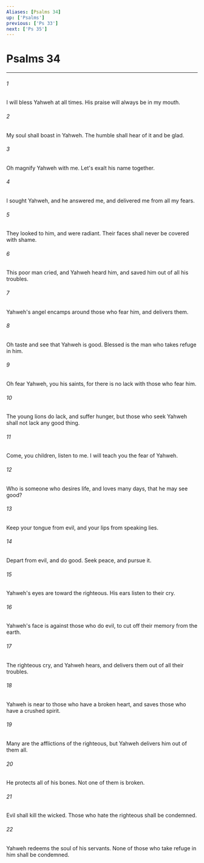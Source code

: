```yaml
---
Aliases: [Psalms 34]
up: ['Psalms']
previous: ['Ps 33']
next: ['Ps 35']
---
```

# Psalms 34
***





###### 1 

I will bless Yahweh at all times. His praise will always be in my mouth. 



###### 2 

My soul shall boast in Yahweh. The humble shall hear of it and be glad. 



###### 3 

Oh magnify Yahweh with me. Let's exalt his name together. 



###### 4 

I sought Yahweh, and he answered me, and delivered me from all my fears. 



###### 5 

They looked to him, and were radiant. Their faces shall never be covered with shame. 



###### 6 

This poor man cried, and Yahweh heard him, and saved him out of all his troubles. 



###### 7 

Yahweh's angel encamps around those who fear him, and delivers them. 



###### 8 

Oh taste and see that Yahweh is good. Blessed is the man who takes refuge in him. 



###### 9 

Oh fear Yahweh, you his saints, for there is no lack with those who fear him. 



###### 10 

The young lions do lack, and suffer hunger, but those who seek Yahweh shall not lack any good thing. 



###### 11 

Come, you children, listen to me. I will teach you the fear of Yahweh. 



###### 12 

Who is someone who desires life, and loves many days, that he may see good? 



###### 13 

Keep your tongue from evil, and your lips from speaking lies. 



###### 14 

Depart from evil, and do good. Seek peace, and pursue it. 



###### 15 

Yahweh's eyes are toward the righteous. His ears listen to their cry. 



###### 16 

Yahweh's face is against those who do evil, to cut off their memory from the earth. 



###### 17 

The righteous cry, and Yahweh hears, and delivers them out of all their troubles. 



###### 18 

Yahweh is near to those who have a broken heart, and saves those who have a crushed spirit. 



###### 19 

Many are the afflictions of the righteous, but Yahweh delivers him out of them all. 



###### 20 

He protects all of his bones. Not one of them is broken. 



###### 21 

Evil shall kill the wicked. Those who hate the righteous shall be condemned. 



###### 22 

Yahweh redeems the soul of his servants. None of those who take refuge in him shall be condemned.
